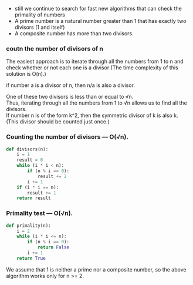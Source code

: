 - still we continue to search for fast new algorithms that can check the primality of numbers
- A prime number is a natural number greater than 1 that has exactly two divisors (1 and itself)
- A composite number has more than two divisors.

### coutn the number of divisors of n
The easiest approach is to iterate through all the numbers from 1 to n and check whether or not each one is a divisor (The time complexity of this solution is O(n).)

if number a is a divisor of n, then n/a is also a divisor.<br>

One of these two divisors is less than or equal to √n. <br>
Thus, iterating through all the numbers from 1 to √n allows us to find all the divisors. <br>
If number n is of the form k^2, then the symmetric divisor of k is also k. (This divisor should be
counted just once.)

### Counting the number of divisors — O(√n).
```python
def divisors(n):
	i = 1
	result = 0
	while (i * i < n):
		if (n % i == 0):
			result += 2
		i += 1
	if (i * i == n):
		result += 1
	return result
```

### Primality test — O(√n).
```python
def primality(n):
	i = 2
	while (i * i <= n):
		if (n % i == 0):
			return False
		i += 1
	return True
```
We assume that 1 is neither a prime nor a composite number, so the above algorithm works only for n >= 2.
